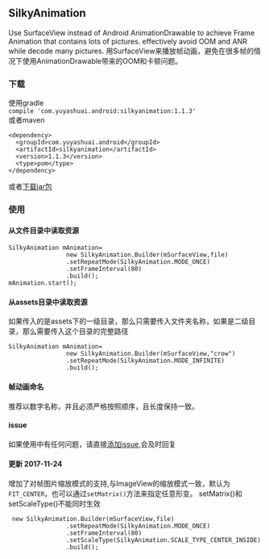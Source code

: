 ## SilkyAnimation
Use SurfaceView instead of Android AnimationDrawable to achieve Frame Animation that contains lots of pictures.
effectively avoid OOM and ANR while decode many pictures.
用SurfaceView来播放帧动画，避免在很多帧的情况下使用AnimationDrawable带来的OOM和卡顿问题。
### 下载
使用gradle   
`compile 'com.yuyashuai.android:silkyanimation:1.1.3'`  
或者maven  
```
<dependency>
  <groupId>com.yuyashuai.android</groupId>
  <artifactId>silkyanimation</artifactId>
  <version>1.1.3</version>
  <type>pom</type>
</dependency>
```
或者[下载jar包](http://jcenter.bintray.com/com/yuyashuai/android/silkyanimation/1.1.3/silkyanimation-1.1.3-sources.jar)
### 使用
#### 从文件目录中读取资源
```
SilkyAnimation mAnimation=
                new SilkyAnimation.Builder(mSurfaceView,file)
                .setRepeatMode(SilkyAnimation.MODE_ONCE)
                .setFrameInterval(80)
                .build();
mAnimation.start();
```
#### 从assets目录中读取资源
如果传入的是assets下的一级目录，那么只需要传入文件夹名称，如果是二级目录，那么需要传入这个目录的完整路径
```
SilkyAnimation mAnimation=
                new SilkyAnimation.Builder(mSurfaceView,"crow")
                .setRepeatMode(SilkyAnimation.MODE_INFINITE)
                .build();
```
#### 帧动画命名
推荐以数字名称，并且必须严格按照顺序，且长度保持一致。
#### issue
如果使用中有任何问题，请直接[添加issue](https://github.com/yuyashuai/SilkyAnimation/issues/new),会及时回复

#### 更新 2017-11-24
增加了对帧图片缩放模式的支持,与ImageView的缩放模式一致，默认为`FIT_CENTER`，也可以通过`setMatrix()`方法来指定任意形变。
setMatrix()和setScaleType()不能同时生效
```
 new SilkyAnimation.Builder(mSurfaceView,file)
                .setRepeatMode(SilkyAnimation.MODE_ONCE)
                .setFrameInterval(80)
                .setScaleType(SilkyAnimation.SCALE_TYPE_CENTER_INSIDE)
                .build();


```

